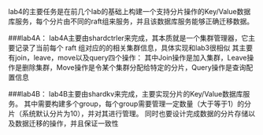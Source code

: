 lab4的主要任务是在前几个lab的基础上构建一个支持分片操作的Key/Value数据库服务，每个分片由不同的raft组来服务，并且该数据库服务能够正确迁移数据。

###lab4A：
lab4A主要由shardctrler来完成，其本质就是一个集群管理器，它主要记录了当前每个 raft 组对应的的相关集群信息，具体实现和lab3很相似
其主要有join，leave，move以及query四个操作：
其中Join操作是加入集群，Leave操作是删除集群，Move操作是令某个集群分配给特定的分片，Query操作是查询配置信息

###lab4B：
lab4B主要由shardkv来完成，主要实现分片的Key/Value数据库服务。
其中需要构建多个group，每个group需要管理一定数量（大于等于1）的分片（系统默认分片为10），并对其进行管理。
同时也要设计完成数据的分片存储以及数据迁移的操作，并且保证一致性

